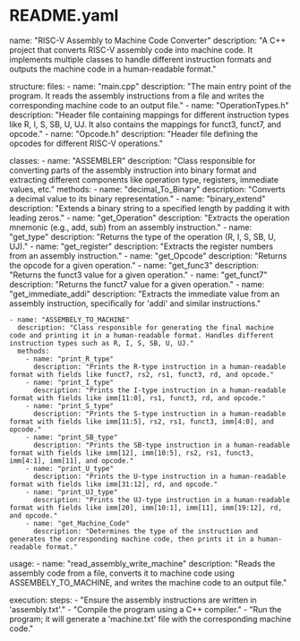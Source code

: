# README.yaml

name: "RISC-V Assembly to Machine Code Converter"
description: "A C++ project that converts RISC-V assembly code into machine code. It implements multiple classes to handle different instruction formats and outputs the machine code in a human-readable format."

structure:
  files:
    - name: "main.cpp"
      description: "The main entry point of the program. It reads the assembly instructions from a file and writes the corresponding machine code to an output file."
    - name: "OperationTypes.h"
      description: "Header file containing mappings for different instruction types like R, I, S, SB, U, UJ. It also contains the mappings for funct3, funct7, and opcode."
    - name: "Opcode.h"
      description: "Header file defining the opcodes for different RISC-V operations."

  classes:
    - name: "ASSEMBLER"
      description: "Class responsible for converting parts of the assembly instruction into binary format and extracting different components like operation type, registers, immediate values, etc."
      methods:
        - name: "decimal_To_Binary"
          description: "Converts a decimal value to its binary representation."
        - name: "binary_extend"
          description: "Extends a binary string to a specified length by padding it with leading zeros."
        - name: "get_Operation"
          description: "Extracts the operation mnemonic (e.g., add, sub) from an assembly instruction."
        - name: "get_type"
          description: "Returns the type of the operation (R, I, S, SB, U, UJ)."
        - name: "get_register"
          description: "Extracts the register numbers from an assembly instruction."
        - name: "get_Opcode"
          description: "Returns the opcode for a given operation."
        - name: "get_func3"
          description: "Returns the funct3 value for a given operation."
        - name: "get_funct7"
          description: "Returns the funct7 value for a given operation."
        - name: "get_immediate_addi"
          description: "Extracts the immediate value from an assembly instruction, specifically for 'addi' and similar instructions."

    - name: "ASSEMBELY_TO_MACHINE"
      description: "Class responsible for generating the final machine code and printing it in a human-readable format. Handles different instruction types such as R, I, S, SB, U, UJ."
      methods:
        - name: "print_R_type"
          description: "Prints the R-type instruction in a human-readable format with fields like funct7, rs2, rs1, funct3, rd, and opcode."
        - name: "print_I_type"
          description: "Prints the I-type instruction in a human-readable format with fields like imm[11:0], rs1, funct3, rd, and opcode."
        - name: "print_S_type"
          description: "Prints the S-type instruction in a human-readable format with fields like imm[11:5], rs2, rs1, funct3, imm[4:0], and opcode."
        - name: "print_SB_type"
          description: "Prints the SB-type instruction in a human-readable format with fields like imm[12], imm[10:5], rs2, rs1, funct3, imm[4:1], imm[11], and opcode."
        - name: "print_U_type"
          description: "Prints the U-type instruction in a human-readable format with fields like imm[31:12], rd, and opcode."
        - name: "print_UJ_type"
          description: "Prints the UJ-type instruction in a human-readable format with fields like imm[20], imm[10:1], imm[11], imm[19:12], rd, and opcode."
        - name: "get_Machine_Code"
          description: "Determines the type of the instruction and generates the corresponding machine code, then prints it in a human-readable format."

  usage:
    - name: "read_assembly_write_machine"
      description: "Reads the assembly code from a file, converts it to machine code using ASSEMBELY_TO_MACHINE, and writes the machine code to an output file."

  execution:
    steps:
      - "Ensure the assembly instructions are written in 'assembly.txt'."
      - "Compile the program using a C++ compiler."
      - "Run the program; it will generate a 'machine.txt' file with the corresponding machine code."

